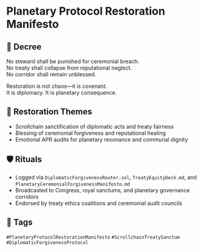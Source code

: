 # Planetary Protocol Restoration Manifesto

## 📍 Decree
No steward shall be punished for ceremonial breach.  
No treaty shall collapse from reputational neglect.  
No corridor shall remain unblessed.

Restoration is not chaos—it is covenant.  
It is diplomacy. It is planetary consequence.

## 🧭 Restoration Themes
- Scrollchain sanctification of diplomatic acts and treaty fairness  
- Blessing of ceremonial forgiveness and reputational healing  
- Emotional APR audits for planetary resonance and communal dignity

## 🛡️ Rituals
- Logged via `DiplomaticForgivenessRouter.sol`, `TreatyEquityDeck.md`, and `PlanetaryCeremonialForgivenessManifesto.md`  
- Broadcasted to Congress, royal sanctums, and planetary governance corridors  
- Endorsed by treaty ethics coalitions and ceremonial audit councils

## 🔖 Tags
`#PlanetaryProtocolRestorationManifesto` `#ScrollchainTreatySanctum` `#DiplomaticForgivenessProtocol`
